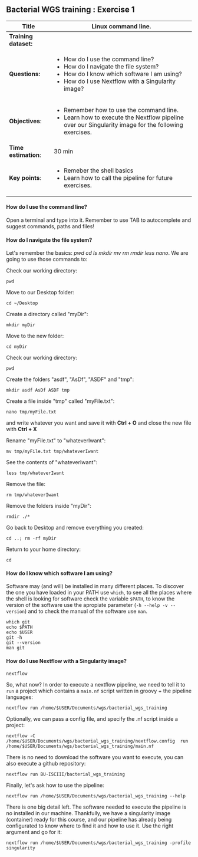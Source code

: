 ## Bacterial WGS training : Exercise 1

|**Title**| Linux command line.|
|---------|-------------------------------------------|
|**Training dataset:**|  
|**Questions:**| <ul><li>How do I use the command line?</li><li>How do I navigate the file system?</li><li>How do I know which software I am using?</li><li>How do I use Nextflow with a Singularity image?</li></ul>|
|**Objectives**:|<ul><li>Remember how to use the command line.</li><li>Learn how to execute the Nextflow pipeline over our Singularity image for the following exercises.</li></ul>|  
|**Time estimation**:| 30 min |
|**Key points**:|<ul><li>Remeber the shell basics</li><li>Learn how to call the pipeline for future exercises.</li></ul>|
  
#### How do I use the command line?

Open a terminal and type into it. Remember to use TAB to autocomplete and suggest commands, paths and files!

#### How do I navigate the file system?

Let's remember the basics: *pwd cd ls mkdir mv rm rmdir less nano*. We are going to use those commands to:

Check our working directory:

`pwd`

Move to our Desktop folder: 

`cd ~/Desktop`

Create a directory called "myDir":

`mkdir myDir`

Move to the new folder:

`cd myDir`

Check our working directory: 

`pwd`

Create the folders "asdf", "AsDf", "ASDF" and "tmp": 

`mkdir asdf AsDf ASDF tmp`

Create a file inside "tmp" called "myFile.txt":

`nano tmp/myFile.txt`

and write whatever you want and save it with __Ctrl + O__ and close the new file with __Ctrl + X__

Rename "myFile.txt" to "whateverIwant":

`mv tmp/myFile.txt tmp/whateverIwant`

See the contents of "whateverIwant": 

`less tmp/whateverIwant`

Remove the file: 

`rm tmp/whateverIwant`

Remove the folders inside "myDir": 

`rmdir ./*`

Go back to Desktop and remove everything you created: 

`cd ..; rm -rf myDir`

Return to your home directory: 

`cd`

#### How do I know which software I am using?

Software may (and will) be installed in many different places. To discover the one you have loaded in your PATH use `which`, to see all the places where the shell is looking for software check the variable `$PATH`, to know the version of the software use the apropiate parameter (`-h --help -v --version`) and to check the manual of the software use `man`.

```
which git
echo $PATH
echo $USER
git -h
git --version
man git
```

#### How do I use Nextflow with a Singularity image?

`nextflow`

So, what now? In order to execute a nextflow pipeline, we need to tell it to `run` a project which contains a `main.nf` script written in groovy + the pipeline languages:

`nextflow run /home/$USER/Documents/wgs/bacterial_wgs_training`

Optionally, we can pass a config file, and specify the .nf script inside a project:

`nextflow -C /home/$USER/Documents/wgs/bacterial_wgs_training/nextflow.config  run /home/$USER/Documents/wgs/bacterial_wgs_training/main.nf`

There is no need to download the software you want to execute, you can also execute a github repository:

`nextflow run BU-ISCIII/bacterial_wgs_training `

Finally, let's ask how to use the pipeline:

`nextflow run /home/$USER/Documents/wgs/bacterial_wgs_training --help`

There is one big detail left. The software needed to execute the pipeline is no installed in our machine. Thankfully, we have a singularity image (container) ready for this course, and our pipeline has already being configurated to know where to find it and how to use it. Use the right argument and go for it:

`nextflow run /home/$USER/Documents/wgs/bacterial_wgs_training -profile singularity`
